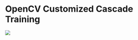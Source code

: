 # OpenCV Customized Cascade Training

<img src=https://github.com/RubensZimbres/Repo-2018/raw/master/OpenCV/Training_Haar.png>
